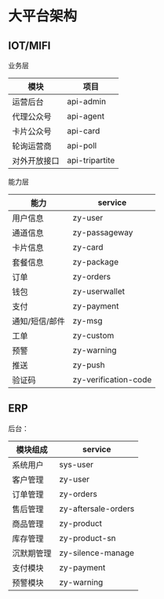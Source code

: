 # 大平台架构

## IOT/MIFI

业务层

| 模块         | 项目           |
| ------------ | -------------- |
| 运营后台     | api-admin      |
| 代理公众号   | api-agent      |
| 卡片公众号   | api-card       |
| 轮询运营商   | api-poll       |
| 对外开放接口 | api-tripartite |

能力层

| 能力           | service              |
| -------------- | -------------------- |
| 用户信息       | zy-user              |
| 通道信息       | zy-passageway        |
| 卡片信息       | zy-card              |
| 套餐信息       | zy-package           |
| 订单           | zy-orders            |
| 钱包           | zy-userwallet        |
| 支付           | zy-payment           |
| 通知/短信/邮件 | zy-msg               |
| 工单           | zy-custom            |
| 预警           | zy-warning           |
| 推送           | zy-push              |
| 验证码         | zy-verification-code |



## ERP

后台：

| 模块组成   | service             |
| ---------- | ------------------- |
| 系统用户   | sys-user            |
| 客户管理   | zy-user             |
| 订单管理   | zy-orders           |
| 售后管理   | zy-aftersale-orders |
| 商品管理   | zy-product          |
| 库存管理   | zy-product-sn       |
| 沉默期管理 | zy-silence-manage   |
| 支付模块   | zy-payment          |
| 预警模块   | zy-warning          |



